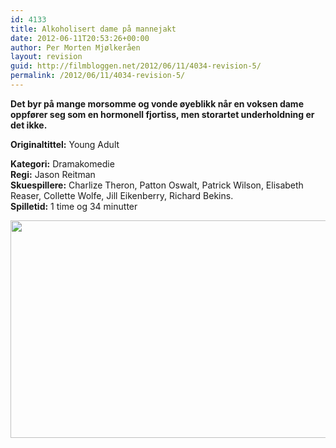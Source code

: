 ```yaml
---
id: 4133
title: Alkoholisert dame på mannejakt
date: 2012-06-11T20:53:26+00:00
author: Per Morten Mjølkeråen
layout: revision
guid: http://filmbloggen.net/2012/06/11/4034-revision-5/
permalink: /2012/06/11/4034-revision-5/
---
```

**Det byr på mange morsomme og vonde øyeblikk når en voksen dame oppfører seg som en hormonell fjortiss, men storartet underholdning er det ikke.**

**<!--more-->Originaltittel:** Young Adult

  
**Kategori:** Dramakomedie  
**Regi:** Jason Reitman  
**Skuespillere:** Charlize Theron, Patton Oswalt, Patrick Wilson, Elisabeth Reaser, Collette Wolfe, Jill Eikenberry, Richard Bekins.  
**Spilletid:** 1 time og 34 minutter

<a href="http://filmbloggen.net/?attachment_id=4129" rel="attachment wp-att-4129"><img class="alignnone size-large wp-image-4129" src="http://filmbloggen.net/wp-content/uploads//2012/06/Young-Adult-bilde-3-620x348.jpg" alt="" width="620" height="348" /></a>